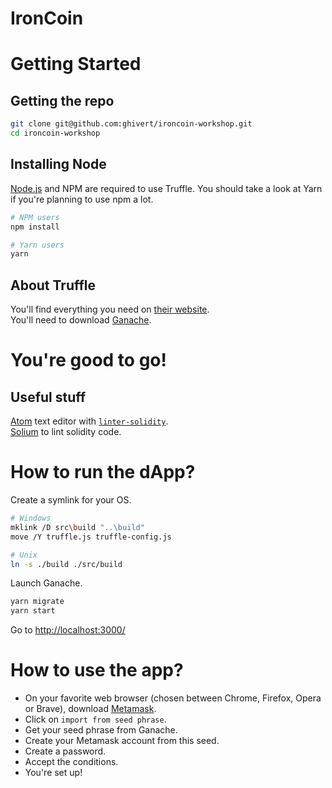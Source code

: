 # IronCoin

# Getting Started

## Getting the repo

```sh
git clone git@github.com:ghivert/ironcoin-workshop.git
cd ironcoin-workshop
```

## Installing Node

[Node.js](https://nodejs.org/) and NPM are required to use Truffle. You should take a look at Yarn if you're planning to use npm a lot.

```sh
# NPM users
npm install
```

```sh
# Yarn users
yarn
```

## About Truffle

You'll find everything you need on [their website](http://truffleframework.com/).  
You'll need to download [Ganache](http://truffleframework.com/ganache/).

# You're good to go!

## Useful stuff

[Atom](https://atom.io/) text editor with [`linter-solidity`](https://atom.io/packages/linter-solidity).  
[Solium](https://www.getsolium.com/) to lint solidity code.

# How to run the dApp?

Create a symlink for your OS.

```bash
# Windows
mklink /D src\build "..\build"
move /Y truffle.js truffle-config.js

# Unix
ln -s ./build ./src/build
```

Launch Ganache.

```sh
yarn migrate
yarn start
```

Go to [http://localhost:3000/](http://localhost:3000/)

# How to use the app?

- On your favorite web browser (chosen between Chrome, Firefox, Opera or Brave), download [Metamask](https://metamask.io/).
- Click on `import from seed phrase`.
- Get your seed phrase from Ganache.
- Create your Metamask account from this seed.
- Create a password.
- Accept the conditions.
- You're set up!
